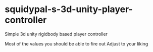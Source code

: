 # squidypal-s-3d-unity-player-controller
Simple 3d unity rigidbody based player controller

Most of the values you should be able to fire out 
Adjust to your liking 
